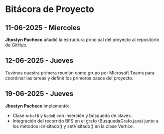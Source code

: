 # Bitácora de Proyecto

## 11-06-2025 - Miercoles
**Jhostyn Pacheco** añadió la estructura principal del proyecto al repositorio de GitHub.

## 12-06-2025 - Jueves
Tuvimos nuestra primera reunión como grupo por Microsoft Teams para coordinar las tareas y definir los primeros pasos del proyecto.

## 19-06-2025 - Jueves
**Jhostyn Pacheco** implementó:
- Clase `ArbolB` y `NodoB` con inserción y búsqueda de claves.
- Integración del recorrido BFS en el grafo (BusquedaGrafo.java) junto a los métodos isVisitado() y setVisitado() en la clase Vertice.